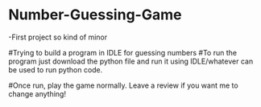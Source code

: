 # Number-Guessing-Game
-First project so kind of minor

#Trying to build a program in IDLE for guessing numbers
#To run the program just download the python file and run it using IDLE/whatever can be used to run python code.

#Once run, play the game normally. Leave a review if you want me to change anything!